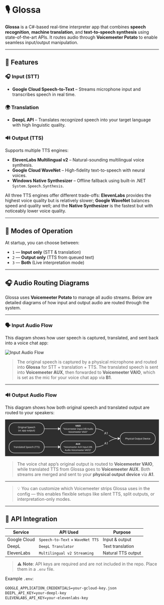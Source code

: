 # 🎙️ Glossa

**Glossa** is a C#-based real-time interpreter app that combines **speech recognition**, **machine translation**, and **text-to-speech synthesis** using state-of-the-art APIs. It routes audio through **Voicemeeter Potato** to enable seamless input/output manipulation.

---

## 🚀 Features

### 🎧 Input (STT)
- **Google Cloud Speech-to-Text** – Streams microphone input and transcribes speech in real time.

### 🌍 Translation
- **DeepL API** – Translates recognized speech into your target language with high linguistic quality.

### 🔊 Output (TTS)
Supports multiple TTS engines:
- **ElevenLabs Multilingual v2** – Natural-sounding multilingual voice synthesis.
- **Google Cloud WaveNet** – High-fidelity text-to-speech with neural voices.
- **Windows Native Synthesizer** – Offline fallback using built-in .NET `System.Speech.Synthesis`.

All three TTS engines offer different trade-offs: **ElevenLabs** provides the highest voice quality but is relatively slower; **Google WaveNet** balances speed and quality well; and the **Native Synthesizer** is the fastest but with noticeably lower voice quality.

---

## 🧠 Modes of Operation

At startup, you can choose between:
- `1` — **Input only** (STT & translation)
- `2` — **Output only** (TTS from queued text)
- `3` — **Both** (Live interpretation mode)

---

## 🎧 Audio Routing Diagrams

Glossa uses **Voicemeeter Potato** to manage all audio streams. Below are detailed diagrams of how input and output audio are routed through the system.

---

### 🗣️ Input Audio Flow

This diagram shows how user speech is captured, translated, and sent back into a voice chat app:

![Input Audio Flow](./assets/input_audio_flow.jpg)

> The original speech is captured by a physical microphone and routed into **Glossa** for STT + translation + TTS. The translated speech is sent into **Voicemeeter AUX**, then forwarded to **Voicemeeter VAIO**, which is set as the mic for your voice chat app via **B1**.

---

### 🔊 Output Audio Flow

This diagram shows how both original speech and translated output are routed to your speakers:

![Output Audio Flow](./docs/output_audio_flow.jpg)

> The voice chat app’s original output is routed to **Voicemeeter VAIO**, while translated TTS from Glossa goes to **Voicemeeter AUX**. Both streams are merged and sent to your **physical output device** via **A1**.

---

> 💡 You can customize which Voicemeeter strips Glossa uses in the config — this enables flexible setups like silent TTS, split outputs, or interpretation-only modes.


---

## 🔐 API Integration

| Service        | API Used                        | Purpose           |
|----------------|----------------------------------|--------------------|
| Google Cloud   | `Speech-to-Text` + `WaveNet TTS` | Input & output     |
| DeepL          | `DeepL Translator`              | Text translation   |
| ElevenLabs     | `Multilingual v2 Streaming`     | Natural TTS output |

> ⚠️ **Note**: API keys are required and are not included in the repo. Place them in a `.env` file.

Example `.env`:
```env
GOOGLE_APPLICATION_CREDENTIALS=your-gcloud-key.json
DEEPL_API_KEY=your-deepl-key
ELEVENLABS_API_KEY=your-elevenlabs-key

